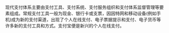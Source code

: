 现代支付体系主要由支付工具、支付系统、支付服务组织和支付体系监督管理等要素组成。常规支付工具一般为现金、银行卡或支票，因因特网和移动设备(例如手机)成为新的支付渠道，出现了个人在线支付、电子票据提示和支付、电子货币等许多新的支付工具和方式。支付宝便是新兴的个人在线支付。